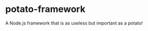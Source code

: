 potato-framework
================

A Node.js framework that is as useless but important as a potato! 
